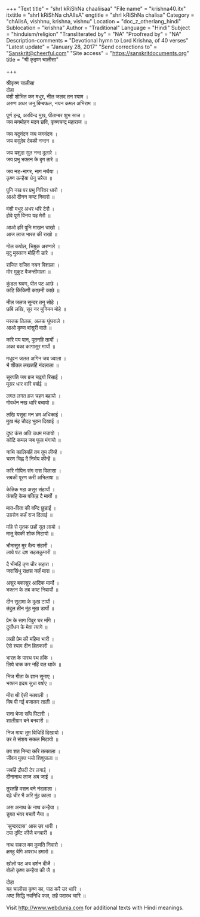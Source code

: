 +++
"Text title" = "shrI kRiShNa chaaliisaa"
"File name" = "krishna40.itx"
itxtitle = "shrI kRiShNa chAlIsA"
engtitle = "shrI kRiShNa chalisa"
Category = "chAlisA, vishhnu, krishna, vishnu"
Location = "doc_z_otherlang_hindi"
Sublocation = "krishna"
Author = "Traditional"
Language = "Hindi"
Subject = "hinduism/religion"
"Transliterated by" = "NA"
"Proofread by" = "NA"
Description-comments = "Devotional hymn to Lord Krishna, of 40 verses"
"Latest update" = "January 28, 2017"
"Send corrections to" = "Sanskrit@cheerful.com"
"Site access" = "https://sanskritdocuments.org"
title = "श्री कृइष्ण चालीसा"

+++
  
 श्रीकृष्ण चालीसा   
दोहा  
बंशी शोभित कर मधुर, नील जलद तन श्याम ।  
अरुण अधर जनु बिम्बफल, नयन कमल अभिराम ॥  
  
पूर्ण इन्द्र, अरविन्द मुख, पीताम्बर शुभ साज ।  
जय मनमोहन मदन छवि, कृष्णचन्द्र महाराज ॥  
  
जय यदुनंदन जय जगवंदन ।  
जय वसुदेव देवकी नन्दन ॥  
  
जय यशुदा सुत नन्द दुलारे ।  
जय प्रभु भक्तन के दृग तारे ॥  
  
जय नट-नागर, नाग नथैया ।  
कृष्ण कन्हैया धेनु चरैया ॥  
  
पुनि नख पर प्रभु गिरिवर धारो ।  
आओ दीनन कष्ट निवारो ॥  
  
वंशी मधुर अधर धरि टेरौ ।  
होवे पूर्ण विनय यह मेरौ ॥  
  
आओ हरि पुनि माखन चाखो ।  
आज लाज भारत की राखो ॥  
  
गोल कपोल, चिबुक अरुणारे ।  
मृदु मुस्कान मोहिनी डारे ॥  
  
राजित राजिव नयन विशाला ।  
मोर मुकुट वैजन्तीमाला ॥  
  
कुंडल श्रवण, पीत पट आछे ।  
कटि किंकिणी काछनी काछे ॥  
  
नील जलज सुन्दर तनु सोहे ।  
छबि लखि, सुर नर मुनिमन मोहे ॥  
  
मस्तक तिलक, अलक घुंघराले ।  
आओ कृष्ण बांसुरी वाले ॥  
  
करि पय पान, पूतनहि तार्यो ।  
अका बका कागासुर मार्यो ॥  
  
मधुवन जलत अगिन जब ज्वाला ।  
भै शीतल लखतहिं नंदलाला ॥  
  
सुरपति जब ब्रज चढ़्यो रिसाई ।  
मूसर धार वारि वर्षाई ॥  
  
लगत लगत व्रज चहन बहायो ।  
गोवर्धन नख धारि बचायो ॥  
  
लखि यसुदा मन भ्रम अधिकाई ।  
मुख मंह चौदह भुवन दिखाई ॥  
  
दुष्ट कंस अति उधम मचायो ।  
कोटि कमल जब फूल मंगायो ॥  
  
नाथि कालियहिं तब तुम लीन्हें ।  
चरण चिह्न दै निर्भय कीन्हें ॥  
  
करि गोपिन संग रास विलासा ।  
सबकी पूरण करी अभिलाषा ॥  
  
केतिक महा असुर संहार्यो ।  
कंसहि केस पकिड़ दै मार्यो ॥  
  
मात-पिता की बन्दि छुड़ाई ।  
उग्रसेन कहँ राज दिलाई ॥  
  
महि से मृतक छहों सुत लायो ।  
मातु देवकी शोक मिटायो ॥  
  
भौमासुर मुर दैत्य संहारी ।  
लाये षट दश सहसकुमारी ॥  
  
दै भीमहिं तृण चीर सहारा ।  
जरासिंधु राक्षस कहँ मारा ॥  
  
असुर बकासुर आदिक मार्यो ।  
भक्तन के तब कष्ट निवार्यो ॥  
  
दीन सुदामा के दुःख टार्यो ।  
तंदुल तीन मूंठ मुख डार्यो ॥  
  
प्रेम के साग विदुर घर माँगे ।  
दुर्योधन के मेवा त्यागे ॥  
  
लखी प्रेम की महिमा भारी ।  
ऐसे श्याम दीन हितकारी ॥  
  
भारत के पारथ रथ हाँके ।  
लिये चक्र कर नहिं बल थाके ॥  
  
निज गीता के ज्ञान सुनाए ।  
भक्तन हृदय सुधा वर्षाए ॥  
  
मीरा थी ऐसी मतवाली ।  
विष पी गई बजाकर ताली ॥  
  
राना भेजा साँप पिटारी ।  
शालीग्राम बने बनवारी ॥  
  
निज माया तुम विधिहिं दिखायो ।  
उर ते संशय सकल मिटायो ॥  
  
तब शत निन्दा करि तत्काला ।  
जीवन मुक्त भयो शिशुपाला ॥  
  
जबहिं द्रौपदी टेर लगाई ।  
दीनानाथ लाज अब जाई ॥  
  
तुरतहि वसन बने नंदलाला ।  
बढ़े चीर भै अरि मुंह काला ॥  
  
अस अनाथ के नाथ कन्हैया ।  
डूबत भंवर बचावै नैया ॥  
  
`सुन्दरदास' आस उर धारी ।  
दया दृष्टि कीजै बनवारी ॥  
  
नाथ सकल मम कुमति निवारो ।  
क्षमहु बेगि अपराध हमारो ॥  
  
खोलो पट अब दर्शन दीजै ।  
बोलो कृष्ण कन्हैया की जै ॥  
  
दोहा  
यह चालीसा कृष्ण का, पाठ करै उर धारि ।  
अष्ट सिद्धि नवनिधि फल, लहै पदारथ चारि ॥  
  
  
Visit http://www.webdunia.com for additional texts with Hindi meanings.  
  
